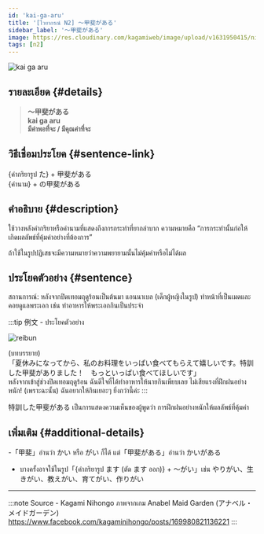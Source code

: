 ```yaml
---
id: 'kai-ga-aru'
title: '[ไวยากรณ์ N2] 〜甲斐がある'
sidebar_label: '〜甲斐がある'
image: https://res.cloudinary.com/kagamiweb/image/upload/v1631950415/nihongo/grammar/n2/reibun/kai-ga-aru.jpg
tags: [n2]
---
```


![kai ga aru](https://res.cloudinary.com/kagamiweb/image/upload/v1640445088/nihongo/grammar/n2/kai-ga-aru.jpg)

## รายละเอียด {#details}

> **〜甲斐がある**  
> **kai ga aru**  
> **มีค่าพอที่จะ / มีคุณค่าที่จะ**

## วิธีเชื่อมประโยค {#sentence-link}

{คำกริยารูป た} + 甲斐がある  
{คำนาม} + の甲斐がある

## คำอธิบาย {#description}

ใช้วางหลังคำกริยาหรือคำนามที่แสดงถึงการกระทำที่ยากลำบาก ความหมายคือ “การกระทำนั้นก่อให้เกิดผลลัพธ์ที่คุ้มค่าอย่างที่ต้องการ”

ถ้าใช้ในรูปปฏิเสธจะมีความหมายว่าความพยายามนั้นไม่คุ้มค่าหรือไม่ได้ผล

## ประโยคตัวอย่าง {#sentence}

สถานการณ์: หลังจากปิดเทอมฤดูร้อนเป็นต้นมา แอนนาเบล (เด็กผู้หญิงในรูป) ทำหน้าที่เป็นเมดและคอยดูแลพระเอก เช่น ทำอาหารให้พระเอกกินเป็นประจำ

:::tip 例文 - ประโยคตัวอย่าง

![reibun](https://res.cloudinary.com/kagamiweb/image/upload/v1631950415/nihongo/grammar/n2/reibun/kai-ga-aru.jpg)

(บทบรรยาย)  
「夏休みになってから、私のお料理をいっぱい食べてもらえて嬉しいです。特訓した甲斐がありました！　もっといっぱい食べてほしいです」  
หลังจากเข้าสู่ช่วงปิดเทอมฤดูร้อน ฉันดีใจที่ได้ทำอาหารให้นายกินเพียบเลย ไม่เสียแรงที่ฝึกฝนอย่างหนัก! (เพราะฉะนั้น) ฉันอยากให้กินเยอะๆ ยิ่งกว่านี้ค่ะ
:::

特訓した甲斐がある เป็นการแสดงความเห็นของผู้พูดว่า การฝึกฝนอย่างหนักให้ผลลัพธ์ที่คุ้มค่า

## เพิ่มเติม {#additional-details}

-「甲斐」อ่านว่า かい หรือ がい ก็ได้ แต่「甲斐がある」อ่านว่า かいがある
- บางครั้งอาจใช้ในรูป「{คำกริยารูป ます (ตัด ます ออก)} + 〜がい」เช่น やりがい、生きがい、教えがい、育てがい、作りがい

---
:::note Source - Kagami Nihongo
ภาพจากเกม Anabel Maid Garden (アナベル・メイドガーデン)   
https://www.facebook.com/kagaminihongo/posts/169980821136221
:::
